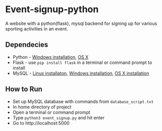 # Event-signup-python
A website with a python(flask), mysql backend for signing up for various sporting activities in an event.

## Dependecies
+ Python - [Windows installation](https://www.python.org/ftp/python/3.6.2/python-3.6.2.exe), [OS X](https://www.python.org/ftp/python/3.6.2/python-3.6.2-macosx10.6.pkg)
+ Flask - use `pip install flask` in a terminal or command prompt to install
+ MySQL - [Linux installaton](https://dev.mysql.com/doc/mysql-apt-repo-quick-guide/en/), [Windows installation](https://dev.mysql.com/doc/refman/5.7/en/windows-installation.html), [OS X installation](https://dev.mysql.com/doc/refman/5.7/en/osx-installation-pkg.html)

## How to Run
+ Set up MySQL database with commands from `database_script.txt`
+ In home directory of project
+ Open a terminal or command prompt
+ Type `python3 event_signup.py` and hit enter
+ Go to http://localhost:5000
